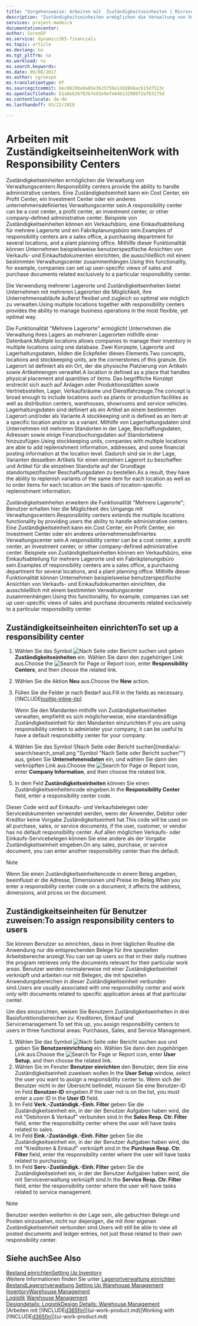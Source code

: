 ```yaml
---
title: "Vorgehensweise: Arbeiten mit  Zuständigkeitseinheiten | Microsoft Docs"
description: "Zuständigkeitseinheiten ermöglichen die Verwaltung von Verwaltungscentern. Eine Zuständigkeitseinheit kann ein Cost Center, ein Profit Center, ein Investment Center oder ein anderes unternehmensdefiniertes Verwaltungscenter sein."
services: project-madeira
documentationcenter: 
author: SorenGP
ms.service: dynamics365-financials
ms.topic: article
ms.devlang: na
ms.tgt_pltfrm: na
ms.workload: na
ms.search.keywords: 
ms.date: 09/08/2017
ms.author: sgroespe
ms.translationtype: HT
ms.sourcegitcommit: bec0619be0a65e3625759e13d2866ac615d7513c
ms.openlocfilehash: b1a8eb26783b7e93e9afe04b13298972af83175d
ms.contentlocale: de-de
ms.lasthandoff: 03/22/2018

---
```

# <a name="work-with-responsibility-centers"></a><span data-ttu-id="7f7c0-104">Arbeiten mit Zuständigkeitseinheiten</span><span class="sxs-lookup"><span data-stu-id="7f7c0-104">Work with Responsibility Centers</span></span>
<span data-ttu-id="7f7c0-105">Zuständigkeitseinheiten ermöglichen die Verwaltung von Verwaltungscentern.</span><span class="sxs-lookup"><span data-stu-id="7f7c0-105">Responsibility centers provide the ability to handle administrative centers.</span></span> <span data-ttu-id="7f7c0-106">Eine Zuständigkeitseinheit kann ein Cost Center, ein Profit Center, ein Investment Center oder ein anderes unternehmensdefiniertes Verwaltungscenter sein.</span><span class="sxs-lookup"><span data-stu-id="7f7c0-106">A responsibility center can be a cost center, a profit center, an investment center, or other company-defined administrative center.</span></span> <span data-ttu-id="7f7c0-107">Beispiele von Zuständigkeitseinheiten können ein Verkaufsbüro, eine Einkaufsabteilung für mehrere Lagerorte und ein Fabrikplanungsbüro sein.</span><span class="sxs-lookup"><span data-stu-id="7f7c0-107">Examples of responsibility centers are a sales office, a purchasing department for several locations, and a plant planning office.</span></span> <span data-ttu-id="7f7c0-108">Mithilfe dieser Funktionalität können Unternehmen beispielsweise benutzerspezifische Ansichten von Verkaufs- und Einkaufsdokumenten einrichten, die ausschließlich mit einem bestimmten Verwaltungscenter zusammenhängen.</span><span class="sxs-lookup"><span data-stu-id="7f7c0-108">Using this functionality, for example, companies can set up user-specific views of sales and purchase documents related exclusively to a particular responsibility center.</span></span>  

<span data-ttu-id="7f7c0-109">Die Verwendung mehrerer Lagerorte und Zuständigkeitseinheiten bietet Unternehmen mit mehreren Lagerorten die Möglichkeit, ihre Unternehmensabläufe äußerst flexibel und zugleich so optimal wie möglich zu verwalten.</span><span class="sxs-lookup"><span data-stu-id="7f7c0-109">Using multiple locations together with responsibility centers provides the ability to manage business operations in the most flexible, yet optimal way.</span></span>

<span data-ttu-id="7f7c0-110">Die Funktionalität "Mehrere Lagerorte" ermöglicht Unternehmen die Verwaltung ihres Lagers an mehreren Lagerorten mithilfe einer Datenbank.</span><span class="sxs-lookup"><span data-stu-id="7f7c0-110">Multiple locations allows companies to manage their inventory in multiple locations using one database.</span></span> <span data-ttu-id="7f7c0-111">Zwei Konzepte, Lagerorte und Lagerhaltungsdaten, bilden die Eckpfeiler dieses Elements.</span><span class="sxs-lookup"><span data-stu-id="7f7c0-111">Two concepts, locations and stockkeeping units, are the cornerstones of this granule.</span></span> <span data-ttu-id="7f7c0-112">Ein Lagerort ist definiert als ein Ort, der die physische Platzierung von Artikeln sowie Artikelmengen verwaltet.</span><span class="sxs-lookup"><span data-stu-id="7f7c0-112">A location is defined as a place that handles physical placement and quantities of items.</span></span> <span data-ttu-id="7f7c0-113">Das begriffliche Konzept erstreckt sich auch auf Anlagen oder Produktionsstätten sowie Vertriebsstellen, Lager, Verkaufsräume und Dienstfahrzeuge.</span><span class="sxs-lookup"><span data-stu-id="7f7c0-113">The concept is broad enough to include locations such as plants or production facilities as well as distribution centers, warehouses, showrooms and service vehicles.</span></span> <span data-ttu-id="7f7c0-114">Lagerhaltungsdaten sind definiert als ein Artikel an einem bestimmten Lagerort und/oder als Variante.</span><span class="sxs-lookup"><span data-stu-id="7f7c0-114">A stockkeeping unit is defined as an item at a specific location and/or as a variant.</span></span> <span data-ttu-id="7f7c0-115">Mithilfe von Lagerhaltungsdaten sind Unternehmen mit mehreren Standorten in der Lage, Beschaffungsdaten, Adressen sowie einige Finanzbuchungsdaten auf Standortebene hinzuzufügen.</span><span class="sxs-lookup"><span data-stu-id="7f7c0-115">Using stockkeeping units, companies with multiple locations are able to add replenishment information, addresses, and some financial posting information at the location level.</span></span> <span data-ttu-id="7f7c0-116">Dadurch sind sie in der Lage, Varianten desselben Artikels für einen einzelnen Lagerort zu beschaffen und Artikel für die einzelnen Standorte auf der Grundlage standortspezifischer Beschaffungsdaten zu bestellen.</span><span class="sxs-lookup"><span data-stu-id="7f7c0-116">As a result, they have the ability to replenish variants of the same item for each location as well as to order items for each location on the basis of location-specific replenishment information.</span></span>  

<span data-ttu-id="7f7c0-117">Zuständigkeitseinheiten erweitern die Funktionalität "Mehrere Lagerorte"; Benutzer erhalten hier die Möglichkeit des Umgangs mit Verwaltungscentern.</span><span class="sxs-lookup"><span data-stu-id="7f7c0-117">Responsibility centers extends the multiple locations functionality by providing users the ability to handle administrative centers.</span></span> <span data-ttu-id="7f7c0-118">Eine Zuständigkeitseinheit kann ein Cost Center, ein Profit Center, ein Investment Center oder ein anderes unternehmensdefiniertes Verwaltungscenter sein.</span><span class="sxs-lookup"><span data-stu-id="7f7c0-118">A responsibility center can be a cost center, a profit center, an investment center, or other company-defined administrative center.</span></span> <span data-ttu-id="7f7c0-119">Beispiele von Zuständigkeitseinheiten können ein Verkaufsbüro, eine Einkaufsabteilung für mehrere Lagerorte und ein Fabrikplanungsbüro sein.</span><span class="sxs-lookup"><span data-stu-id="7f7c0-119">Examples of responsibility centers are a sales office, a purchasing department for several locations, and a plant planning office.</span></span> <span data-ttu-id="7f7c0-120">Mithilfe dieser Funktionalität können Unternehmen beispielsweise benutzerspezifische Ansichten von Verkaufs- und Einkaufsdokumenten einrichten, die ausschließlich mit einem bestimmten Verwaltungscenter zusammenhängen.</span><span class="sxs-lookup"><span data-stu-id="7f7c0-120">Using this functionality, for example, companies can set up user-specific views of sales and purchase documents related exclusively to a particular responsibility center.</span></span>

## <a name="to-set-up-a-responsibility-center"></a><span data-ttu-id="7f7c0-121">Zuständigkeitseinheiten einrichten</span><span class="sxs-lookup"><span data-stu-id="7f7c0-121">To set up a responsibility center</span></span>  
1.  <span data-ttu-id="7f7c0-122">Wählen Sie das Symbol ![Nach Seite oder Bericht suchen](media/ui-search/search_small.png "Nach Seite oder Bericht suchen") und geben **Zuständigkeitseinheiten** ein. Wählen Sie dann den zugehörigen Link aus.</span><span class="sxs-lookup"><span data-stu-id="7f7c0-122">Choose the ![Search for Page or Report](media/ui-search/search_small.png "Search for Page or Report icon") icon, enter **Responsibility Centers**, and then choose the related link.</span></span>  
2.  <span data-ttu-id="7f7c0-123">Wählen Sie die Aktion **Neu** aus.</span><span class="sxs-lookup"><span data-stu-id="7f7c0-123">Choose the **New** action.</span></span>  
3.  <span data-ttu-id="7f7c0-124">Füllen Sie die Felder je nach Bedarf aus.</span><span class="sxs-lookup"><span data-stu-id="7f7c0-124">Fill in the fields as necessary.</span></span> [!INCLUDE[tooltip-inline-tip](includes/tooltip-inline-tip_md.md)]  

    <span data-ttu-id="7f7c0-125">Wenn Sie den Mandanten mithilfe von Zuständigkeitseinheiten verwalten, empfiehlt es sich möglicherweise, eine standardmäßige Zuständigkeitseinheit für den Mandanten einzurichten.</span><span class="sxs-lookup"><span data-stu-id="7f7c0-125">If you are using responsibility centers to administer your company, it can be useful to have a default responsibility center for your company.</span></span>
4. <span data-ttu-id="7f7c0-126">Wählen Sie das Symbol ![Nach Seite oder Bericht suchen](media/ui-search/search_small.png "Symbol "Nach Seite oder Bericht suchen"") aus, geben Sie **Unternehmensdaten** ein, und wählen Sie dann den verknüpften Link aus.</span><span class="sxs-lookup"><span data-stu-id="7f7c0-126">Choose the ![Search for Page or Report](media/ui-search/search_small.png "Search for Page or Report icon") icon, enter **Company Information**, and then choose the related link.</span></span>
5. <span data-ttu-id="7f7c0-127">In dem Feld **Zuständigkeitseinheiten** können Sie einen Zuständigkeitseinheitencode eingeben.</span><span class="sxs-lookup"><span data-stu-id="7f7c0-127">In the **Responsibility Center** field, enter a responsibility center code.</span></span>

<span data-ttu-id="7f7c0-128">Dieser Code wird auf Einkaufs- und Verkaufsbelegen oder Servicedokumenten verwendet werden, wenn der Anwender, Debitor oder Kreditor keine Vorgabe Zuständigkeitseinheit hat.</span><span class="sxs-lookup"><span data-stu-id="7f7c0-128">This code will be used on all purchase, sales, or service documents, if the user, customer, or vendor has no default responsibility center.</span></span> <span data-ttu-id="7f7c0-129">Auf allen möglichen Verkaufs- oder Einkaufs-Servicebelegen können Sie eine andere als der Vorgabe Zuständigkeitseinheit eingeben.</span><span class="sxs-lookup"><span data-stu-id="7f7c0-129">On any sales, purchase, or service document, you can enter another responsibility center than the default.</span></span>

> [!NOTE]  
>  <span data-ttu-id="7f7c0-130">Wenn Sie einen Zuständigkeitseinheitencode in einem Beleg angeben, beeinflusst er die Adresse, Dimensionen und Preise im Beleg.</span><span class="sxs-lookup"><span data-stu-id="7f7c0-130">When you enter a responsibility center code on a document, it affects the address, dimensions, and prices on the document.</span></span>  

## <a name="to-assign-responsibility-centers-to-users"></a><span data-ttu-id="7f7c0-131">Zuständigkeitseinheiten für Benutzer zuweisen:</span><span class="sxs-lookup"><span data-stu-id="7f7c0-131">To assign responsibility centers to users</span></span>  
<span data-ttu-id="7f7c0-132">Sie können Benutzer so einrichten, dass in ihrer täglichen Routine die Anwendung nur die entsprechenden Belege für ihre speziellen Arbeitsbereiche anzeigt.</span><span class="sxs-lookup"><span data-stu-id="7f7c0-132">You can set up users so that in their daily routines the program retrieves only the documents relevant for their particular work areas.</span></span> <span data-ttu-id="7f7c0-133">Benutzer werden normalerweise mit einer Zuständigkeitseinheit verknüpft und arbeiten nur mit Belegen, die mit speziellen Anwendungsbereichen in dieser Zuständigkeitseinheit verbunden sind.</span><span class="sxs-lookup"><span data-stu-id="7f7c0-133">Users are usually associated with one responsibility center and work only with documents related to specific application areas at that particular center.</span></span>  

<span data-ttu-id="7f7c0-134">Um dies einzurichten, weisen Sie Benutzern Zuständigkeitseinheiten in drei Basisfunktionsbereichen zu: Kreditoren, Einkauf und Servicemanagement.</span><span class="sxs-lookup"><span data-stu-id="7f7c0-134">To set this up, you assign responsibility centers to users in three functional areas: Purchases, Sales, and Service Management.</span></span>  

1.  <span data-ttu-id="7f7c0-135">Wählen Sie das Symbol ![Nach Seite oder Bericht suchen](media/ui-search/search_small.png "Nach Seite oder Bericht suchen") aus und geben Sie **Benutzereinrichtung** ein. Wählen Sie dann den zugehörigen Link aus.</span><span class="sxs-lookup"><span data-stu-id="7f7c0-135">Choose the ![Search for Page or Report](media/ui-search/search_small.png "Search for Page or Report icon") icon, enter **User Setup**, and then choose the related link.</span></span>  
2.  <span data-ttu-id="7f7c0-136">Wählen Sie im Fenster **Benutzer einrichten** den Benutzer, dem Sie eine Zuständigkeitseinheit zuweisen wollen.</span><span class="sxs-lookup"><span data-stu-id="7f7c0-136">In the **User Setup** window, select the user you want to assign a responsibility center to.</span></span> <span data-ttu-id="7f7c0-137">Wenn sich der Benutzer nicht in der Übersicht befindet, müssen Sie eine Benutzer-ID im Feld **Benutzer-ID** eingeben.</span><span class="sxs-lookup"><span data-stu-id="7f7c0-137">If the user not is on the list, you must enter a user ID in the **User ID** field.</span></span>  
3.  <span data-ttu-id="7f7c0-138">Im Feld **Verk.-Zuständigk.-Einh. Filter** geben Sie die Zuständigkeitseinheit ein, in der der Benutzer Aufgaben haben wird, die mit "Debitoren & Verkauf" verbunden sind.</span><span class="sxs-lookup"><span data-stu-id="7f7c0-138">In the **Sales Resp. Ctr. Filter** field, enter the responsibility center where the user will have tasks related to sales.</span></span>  
4.  <span data-ttu-id="7f7c0-139">Im Feld  **Eink.-Zuständigk.-Einh. Filter** geben Sie die Zuständigkeitseinheit ein, in der der Benutzer Aufgaben haben wird, die mit "Kreditoren &amp; Einkauf" verknüpft sind.</span><span class="sxs-lookup"><span data-stu-id="7f7c0-139">In the **Purchase Resp. Ctr. Filter** field, enter the responsibility center where the user will have tasks related to purchasing.</span></span>  
5.  <span data-ttu-id="7f7c0-140">Im Feld **Serv.-Zuständigk.-Einh. Filter** geben Sie die Zuständigkeitseinheit ein, in der der Benutzer Aufgaben haben wird, die mit Serviceverwaltung verknüpft sind.</span><span class="sxs-lookup"><span data-stu-id="7f7c0-140">In the **Service Resp. Ctr. Filter** field, enter the responsibility center where the user will have tasks related to service management.</span></span>  

> [!NOTE]  
>  <span data-ttu-id="7f7c0-141">Benutzer werden weiterhin in der Lage sein, alle gebuchten Belege und Posten einzusehen, nicht nur diejenigen, die mit ihrer eigenen Zuständigkeitseinheit verbunden sind.</span><span class="sxs-lookup"><span data-stu-id="7f7c0-141">Users will still be able to view all posted documents and ledger entries, not just those related to their own responsibility center.</span></span>

## <a name="see-also"></a><span data-ttu-id="7f7c0-142">Siehe auch</span><span class="sxs-lookup"><span data-stu-id="7f7c0-142">See Also</span></span>  
[<span data-ttu-id="7f7c0-143">Bestand einrichten</span><span class="sxs-lookup"><span data-stu-id="7f7c0-143">Setting Up Inventory</span></span>](inventory-setup-inventory.md)  
<span data-ttu-id="7f7c0-144">Weitere Informationen finden Sie unter [Lagerortverwaltung einrichten](warehouse-setup-warehouse.md)
[Bestand](inventory-manage-inventory.md)[Lagerortverwaltung](warehouse-manage-warehouse.md).</span><span class="sxs-lookup"><span data-stu-id="7f7c0-144">[Setting Up Warehouse Management](warehouse-setup-warehouse.md)
[Inventory](inventory-manage-inventory.md)[Warehouse Management](warehouse-manage-warehouse.md)</span></span>  
<span data-ttu-id="7f7c0-145">[Logistik](warehouse-manage-warehouse.md)  </span><span class="sxs-lookup"><span data-stu-id="7f7c0-145">[Warehouse Management](warehouse-manage-warehouse.md)  </span></span>  
[<span data-ttu-id="7f7c0-146">Designdetails: Logistik</span><span class="sxs-lookup"><span data-stu-id="7f7c0-146">Design Details: Warehouse Management</span></span>](design-details-warehouse-management.md)  
<span data-ttu-id="7f7c0-147">[Arbeiten mit [!INCLUDE[d365fin](includes/d365fin_md.md)]](ui-work-product.md)</span><span class="sxs-lookup"><span data-stu-id="7f7c0-147">[Working with [!INCLUDE[d365fin](includes/d365fin_md.md)]](ui-work-product.md)</span></span>

